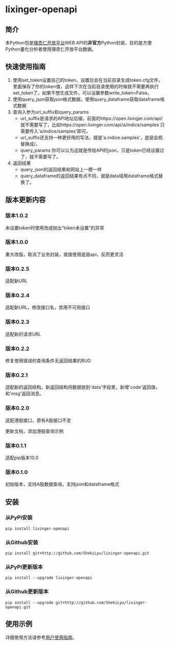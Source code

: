# lixinger-openapi

## 简介
本Python包是[理杏仁开放平台](https://www.lixinger.com/open/api)WEB API的**非官方**Python封装，目的是方便Python量化分析者使用理杏仁开放平台数据。

## 快速使用指南
1. 使用set_token设置自己的token，设置后会在当前目录生成token.cfg文件，里面保存了你的token值，这样下次在当前目录使用的时候就不需要再执行set_token了。如果不想生成文件，可以设置参数write_token=False。
2. 使用query_json获取json格式数据，使用query_dataframe获取dataframe格式数据
3. 查询入参为url_suffix和query_params
    - url_suffix是请求的API地址后缀，前面的https://open.lixinger.com/api/ 就不需要写了，比如https://open.lixinger.com/api/a/indice/samples 只需要传入'a/indice/samples'即可。
    - url_suffix还支持一种更好用的写法，就是'a.indice.samples'，底层会把.替换成/。
    - query_params 你可以认为这就是传给API的json，只是token已经设置过了，就不需要写了。
4. 返回结果
    - query_json的返回结果和网站上一模一样
    - query_dataframe的返回结果有点不同，就是data域用dataframe格式替换了。

## 版本更新内容
### 版本1.0.2
未设置token时使用改成抛出“token未设置”的异常

### 版本1.0.0
重大改版，取消了业务封装，直接使用底层api，反而更灵活

### 版本0.2.5
适配新URL

### 版本0.2.4
适配新URL，修改接口名，禁用不可用接口

### 版本0.2.3
适配新的请求URL

### 版本0.2.2
修复使用错误的查询条件无返回结果的BUG

### 版本0.2.1
适配新的返回结构。新返回结构将数据放到'data'字段里，新增'code'返回值，和'msg'返回消息。

### 版本0.2.0
适配港股接口，原有A股接口不变

更新文档，添加港股查询示例

### 版本0.1.1
适配pip版本10.0

### 版本0.1.0
初始版本，支持A股数据查询，支持json和dataframe格式

## 安装
### 从PyPI安装
`pip install lixinger-openapi`

### 从Github安装
`pip install git+http://github.com/ShekiLyu/lixinger-openapi.git`

### 从PyPI更新版本
`pip install --upgrade lixinger-openapi`

### 从Github更新版本
`pip install --upgrade git+http://github.com/ShekiLyu/lixinger-openapi.git`

## 使用示例

详细使用方法请参考[用户使用指南](https://github.com/ShekiLyu/lixinger-openapi/blob/master/doc/user_guide.md)。
